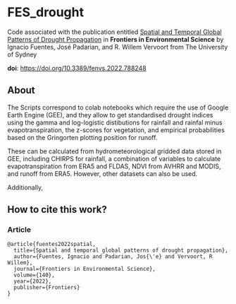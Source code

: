 # FES_drought
Code associated with the publication entitled [Spatial and Temporal Global Patterns of Drought Propagation](https://www.frontiersin.org/articles/10.3389/fenvs.2022.788248/full) in **Frontiers in Environmental Science** by Ignacio Fuentes, José Padarian, and R. Willem Vervoort from The University of Sydney


**doi**: https://doi.org/10.3389/fenvs.2022.788248



## About

The Scripts correspond to colab notebooks which require the use of Google Earth Engine (GEE), and they allow to get standardised drought indices using the gamma and log-logistic distibutions for rainfall and rainfal minus evapotranspiration, the z-scores for vegetation, and empirical probabilities based on the Gringorten plotting position for runoff. 

These can be calculated from hydrometeorological gridded data stored in GEE, including CHIRPS for rainfall, a combination of variables to calculate evapotranspiration from ERA5 and FLDAS, NDVI from AVHRR and MODIS, and runoff from ERA5. However, other datasets can also be used.

<!-- <p align="center">
  <img src="fig03.png" alt="method1" width="300">
</p> -->

Additionally, 

## How to cite this work?

### Article

```
@article{fuentes2022spatial,
  title={Spatial and temporal global patterns of drought propagation},
  author={Fuentes, Ignacio and Padarian, Jos{\'e} and Vervoort, R Willem},
  journal={Frontiers in Environmental Science},
  volume={140},
  year={2022},
  publisher={Frontiers}
}
```
